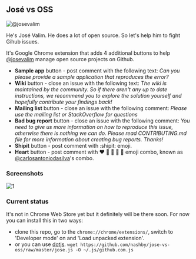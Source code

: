 ## José vs OSS ##

![@josevalim](http://farm8.staticflickr.com/7263/6956146106_3b4985c2d4.jpg)

He's José Valim. He does a lot of open source. So let's help him to fight Gihub issues.

It's Google Chrome extension that adds 4 additional buttons to help [@josevalim](https://github.com/josevalim) manage open source projects on Github.

  * **Sample app** button - post comment with the following text: *Can you please provide a sample application that reproduces the error?*
  * **Wiki** button - close an issue with the following text: *The wiki is maintained by the community. So if there aren't any up to date instructions, we recommend you to explore the solution yourself and hopefully contribute your findings back!*
  * **Mailing list** button - close an issue with the following comment: *Please use the mailing list or StackOverflow for questions*
  * **Bad bug report** button - close an issue with the following comment: *You need to give us more information on how to reproduce this issue, otherwise there is nothing we can do. Please read CONTRIBUTING.md file for more information about creating bug reports. Thanks!*
  * **Shipit** button - post comment with :shipit: emoji.
  * **Heart** button - post comment with :heart: :green_heart: :blue_heart: :yellow_heart: :purple_heart: emoji combo, known as [@carlosantoniodasilva](https://github.com/carlosantoniodasilva)'s combo.

### Screenshots ###

![1](http://i.imgur.com/vtxl6.jpg)

### Current status ###

It's not in Chrome Web Store yet but it definitely will be there soon. For now you can install this in two ways:

  * clone this repo, go to the `chrome://chrome/extensions/`, switch to 'Developer mode' on and 'Load unpacked extension'.
  * or you can use [dotjs](https://github.com/defunkt/dotjs). `wget https://github.com/nashby/jose-vs-oss/raw/master/jose.js -O ~/.js/github.com.js`
